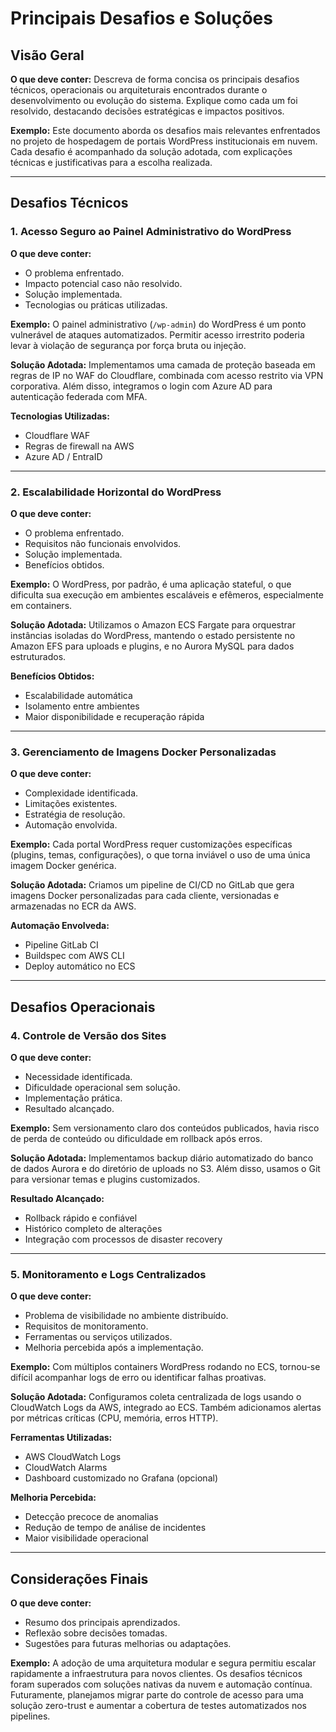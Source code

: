 # Principais Desafios e Soluções

## Visão Geral

**O que deve conter:**
Descreva de forma concisa os principais desafios técnicos, operacionais ou arquiteturais encontrados durante o desenvolvimento ou evolução do sistema. Explique como cada um foi resolvido, destacando decisões estratégicas e impactos positivos.

**Exemplo:**
Este documento aborda os desafios mais relevantes enfrentados no projeto de hospedagem de portais WordPress institucionais em nuvem. Cada desafio é acompanhado da solução adotada, com explicações técnicas e justificativas para a escolha realizada.

---

## Desafios Técnicos

### 1. Acesso Seguro ao Painel Administrativo do WordPress

**O que deve conter:**
- O problema enfrentado.
- Impacto potencial caso não resolvido.
- Solução implementada.
- Tecnologias ou práticas utilizadas.

**Exemplo:**
O painel administrativo (`/wp-admin`) do WordPress é um ponto vulnerável de ataques automatizados. Permitir acesso irrestrito poderia levar à violação de segurança por força bruta ou injeção.

**Solução Adotada:**
Implementamos uma camada de proteção baseada em regras de IP no WAF do Cloudflare, combinada com acesso restrito via VPN corporativa. Além disso, integramos o login com Azure AD para autenticação federada com MFA.

**Tecnologias Utilizadas:**
- Cloudflare WAF
- Regras de firewall na AWS
- Azure AD / EntraID

---

### 2. Escalabilidade Horizontal do WordPress

**O que deve conter:**
- O problema enfrentado.
- Requisitos não funcionais envolvidos.
- Solução implementada.
- Benefícios obtidos.

**Exemplo:**
O WordPress, por padrão, é uma aplicação stateful, o que dificulta sua execução em ambientes escaláveis e efêmeros, especialmente em containers.

**Solução Adotada:**
Utilizamos o Amazon ECS Fargate para orquestrar instâncias isoladas do WordPress, mantendo o estado persistente no Amazon EFS para uploads e plugins, e no Aurora MySQL para dados estruturados.

**Benefícios Obtidos:**
- Escalabilidade automática
- Isolamento entre ambientes
- Maior disponibilidade e recuperação rápida

---

### 3. Gerenciamento de Imagens Docker Personalizadas

**O que deve conter:**
- Complexidade identificada.
- Limitações existentes.
- Estratégia de resolução.
- Automação envolvida.

**Exemplo:**
Cada portal WordPress requer customizações específicas (plugins, temas, configurações), o que torna inviável o uso de uma única imagem Docker genérica.

**Solução Adotada:**
Criamos um pipeline de CI/CD no GitLab que gera imagens Docker personalizadas para cada cliente, versionadas e armazenadas no ECR da AWS.

**Automação Envolveda:**
- Pipeline GitLab CI
- Buildspec com AWS CLI
- Deploy automático no ECS

---

## Desafios Operacionais

### 4. Controle de Versão dos Sites

**O que deve conter:**
- Necessidade identificada.
- Dificuldade operacional sem solução.
- Implementação prática.
- Resultado alcançado.

**Exemplo:**
Sem versionamento claro dos conteúdos publicados, havia risco de perda de conteúdo ou dificuldade em rollback após erros.

**Solução Adotada:**
Implementamos backup diário automatizado do banco de dados Aurora e do diretório de uploads no S3. Além disso, usamos o Git para versionar temas e plugins customizados.

**Resultado Alcançado:**
- Rollback rápido e confiável
- Histórico completo de alterações
- Integração com processos de disaster recovery

---

### 5. Monitoramento e Logs Centralizados

**O que deve conter:**
- Problema de visibilidade no ambiente distribuído.
- Requisitos de monitoramento.
- Ferramentas ou serviços utilizados.
- Melhoria percebida após a implementação.

**Exemplo:**
Com múltiplos containers WordPress rodando no ECS, tornou-se difícil acompanhar logs de erro ou identificar falhas proativas.

**Solução Adotada:**
Configuramos coleta centralizada de logs usando o CloudWatch Logs da AWS, integrado ao ECS. Também adicionamos alertas por métricas críticas (CPU, memória, erros HTTP).

**Ferramentas Utilizadas:**
- AWS CloudWatch Logs
- CloudWatch Alarms
- Dashboard customizado no Grafana (opcional)

**Melhoria Percebida:**
- Detecção precoce de anomalias
- Redução de tempo de análise de incidentes
- Maior visibilidade operacional

---

## Considerações Finais

**O que deve conter:**
- Resumo dos principais aprendizados.
- Reflexão sobre decisões tomadas.
- Sugestões para futuras melhorias ou adaptações.

**Exemplo:**
A adoção de uma arquitetura modular e segura permitiu escalar rapidamente a infraestrutura para novos clientes. Os desafios técnicos foram superados com soluções nativas da nuvem e automação contínua. Futuramente, planejamos migrar parte do controle de acesso para uma solução zero-trust e aumentar a cobertura de testes automatizados nos pipelines.

